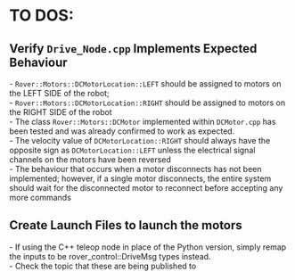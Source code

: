 <h1>TO DOS:</h1>
   <h2>Verify <code>Drive_Node.cpp</code> Implements Expected Behaviour</h2>
   - <code>Rover::Motors::DCMotorLocation::LEFT</code> should be assigned to motors on the LEFT SIDE of the robot; </br>
   - <code>Rover::Motors::DCMotorLocation::RIGHT</code> should be assigned to motors on the RIGHT SIDE of the robot </br>
   - The class <code>Rover::Motors::DCMotor</code> implemented within <code>DCMotor.cpp</code> has been tested and was already confirmed to work as expected.</br>
   - The velocity value of <code>DCMotorLocation::RIGHT</code> should always have the opposite sign as <code>DCMotorLocation::LEFT</code> unless the electrical signal channels on the motors have been reversed </br>
   - The behaviour that occurs when a motor disconnects has not been implemented; however, if a single motor disconnects, the entire system should wait for the disconnected motor to reconnect before accepting any more commands

   <h2>Create Launch Files to launch the motors</h2>
   - If using the C++ teleop node in place of the Python version, simply remap the inputs to be rover_control::DriveMsg types instead. </br>
   - Check the topic that these are being published to
   
